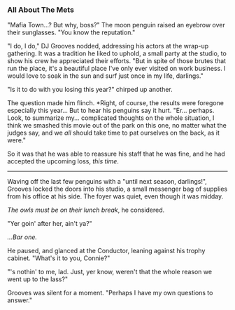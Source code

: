 ### All About The Mets

"Mafia Town...? But why, boss?" The moon penguin raised an eyebrow over their sunglasses. "You know the reputation."

"I do, I do," DJ Grooves nodded, addressing his actors at the wrap-up gathering. It was a tradition he liked to uphold, a small party at the studio, to show his crew he appreciated their efforts. "But in spite of those brutes that run the place, it's a beautiful place I've only ever visited on work business. I would love to soak in the sun and surf just once in my life, darlings."

"Is it to do with you losing this year?" chirped up another.

The question made him flinch. *Right, of course, the results were foregone especially this year... But to hear his penguins say it hurt. "Er... perhaps. Look, to summarize my... complicated thoughts on the whole situation, I think we smashed this movie out of the park on this one, no matter what the judges say, and we *all* should take time to pat ourselves on the back, as it were."

So it was that he was able to reassure his staff that he was fine, and he had accepted the upcoming loss, *this time*.

---

Waving off the last few penguins with a "until next season, darlings!", Grooves locked the doors into his studio, a small messenger bag of supplies from his office at his side. The foyer was quiet, even though it was midday.

*The owls must be on their lunch break*, he considered.

"Yer goin' after her, ain't ya?"

*...Bar one.*

He paused, and glanced at the Conductor, leaning against his trophy cabinet. "What's it to you, Connie?"

"'s nothin' to me, lad. Just, yer know, weren't that the whole reason we went up to the lass?"

Grooves was silent for a moment. "Perhaps I have my own questions to answer."